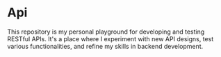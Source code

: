 # Api
This repository is my personal playground for developing and testing RESTful APIs. It's a place where I experiment with new API designs, test various functionalities, and refine my skills in backend development.
